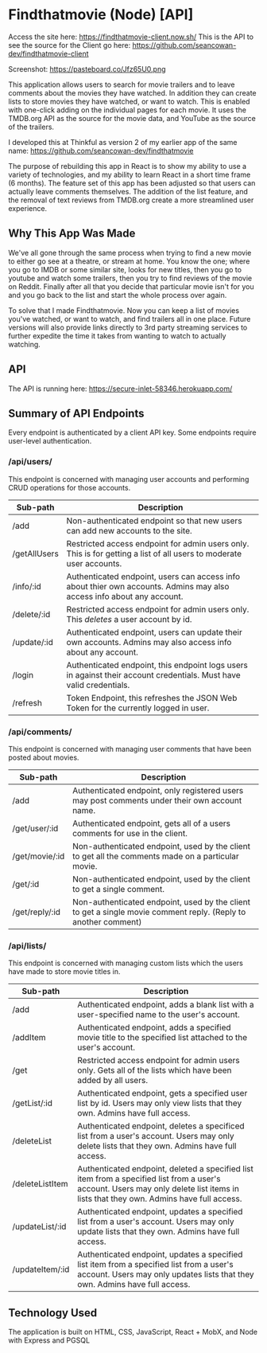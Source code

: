 # Findthatmovie (Node) [API]
Access the site here: https://findthatmovie-client.now.sh/
This is the API to see the source for the Client go here: https://github.com/seancowan-dev/findthatmovie-client

Screenshot: https://pasteboard.co/Jfz65U0.png

This application allows users to search for movie trailers and to leave comments about the movies they have watched.  In addition they can create lists to store movies they have watched, or want to watch.  This is enabled with one-click adding on the individual pages for each movie.  It uses the TMDB.org API as the source for the movie data, and YouTube as the source of the trailers. 

I developed this at Thinkful as version 2 of my earlier app of the same name: https://github.com/seancowan-dev/findthatmovie

The purpose of rebuilding this app in React is to show my ability to use a variety of technologies, and my ability to learn React in a short time frame (6 months).  The feature set of this app has been adjusted so that users can actually leave comments themselves.  The addition of the list feature, and the removal of text reviews from TMDB.org create a more streamlined user experience.

## Why This App Was Made

We've all gone through the same process when trying to find a new movie to either go see at a theatre, or stream at home.  You know the one; where you go to IMDB or some similar site, looks for new titles, then you go to youtube and watch some trailers, then you try to find reviews of the movie on Reddit.  Finally after all that you decide that particular movie isn't for you and you go back to the list and start the whole process over again.

To solve that I made Findthatmovie.  Now you can keep a list of movies you've watched, or want to watch, and find trailers all in one place.  Future versions will also provide links directly to 3rd party streaming services to further expedite the time it takes from wanting to watch to actually watching.

## API

The API is running here: https://secure-inlet-58346.herokuapp.com/

## Summary of API Endpoints

Every endpoint is authenticated by a client API key.  Some endpoints require user-level authentication.

### /api/users/ 
This endpoint is concerned with managing user accounts and performing CRUD operations for those accounts.

| Sub-path | Description |
| ----------- | ----------- |
| /add | Non-authenticated endpoint so that new users can add new accounts to the site. |
| /getAllUsers | Restricted access endpoint for admin users only.  This is for getting a list of all users to moderate user accounts. |
| /info/:id | Authenticated endpoint, users can access info about thier own accounts.  Admins may also access info about any account. |
| /delete/:id | Restricted access endpoint for admin users only.  This *deletes* a user account by id. |
| /update/:id | Authenticated endpoint, users can update their own accounts.  Admins may also access info about any account. |
| /login | Authenticated endpoint, this endpoint logs users in against their account credentials.  Must have valid credentials. |
| /refresh | Token Endpoint, this refreshes the JSON Web Token for the currently logged in user. |

### /api/comments/
This endpoint is concerned with managing user comments that have been posted about movies.

| Sub-path | Description |
| ----------- | ----------- |
| /add | Authenticated endpoint, only registered users may post comments under their own account name. |
| /get/user/:id | Authenticated endpoint, gets all of a users comments for use in the client. |
| /get/movie/:id | Non-authenticated endpoint, used by the client to get all the comments made on a particular movie. |
| /get/:id | Non-authenticated endpoint, used by the client to get a single comment. |
| /get/reply/:id | Non-authenticated endpoint, used by the client to get a single movie comment reply. (Reply to another comment) |

### /api/lists/
This endpoint is concerned with managing custom lists which the users have made to store movie titles in.

| Sub-path | Description |
| ----------- | ----------- |
| /add | Authenticated endpoint, adds a blank list with a user-specified name to the user's account. |
| /addItem | Authenticated endpoint, adds a specified movie title to the specified list attached to the user's account. |
| /get | Restricted access endpoint for admin users only. Gets all of the lists which have been added by all users. |
| /getList/:id | Authenticated endpoint, gets a specified user list by id. Users may only view lists that they own.  Admins have full access. |
| /deleteList | Authenticated endpoint, deletes a specificed list from a user's account.  Users may only delete lists that they own.  Admins have full access. |
| /deleteListItem | Authenticated endpoint, deleted a specified list item from a specified list from a user's account.  Users may only delete list items in lists that they own.  Admins have full access. |
| /updateList/:id | Authenticated endpoint, updates a specified list from a user's account.  Users may only update lists that they own.  Admins have full access. |
| /updateItem/:id | Authenticated endpoint, updates a specified list item from a specified list from a user's account.  Users may only updates lists that they own. Admins have full access. |



## Technology Used

The application is built on HTML, CSS, JavaScript, React + MobX, and Node with Express and PGSQL

